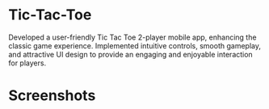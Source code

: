 # Tic-Tac-Toe
Developed a user-friendly Tic Tac Toe 2-player mobile app, enhancing the classic game experience. Implemented intuitive controls, smooth gameplay, and attractive UI design to provide an engaging and enjoyable interaction for players.

# Screenshots


